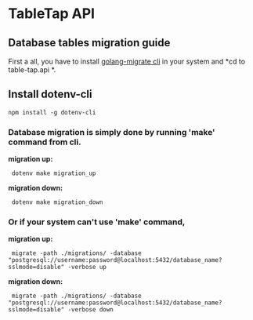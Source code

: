 # TableTap API

## Database tables migration guide
   First a all, you have to install [golang-migrate cli](https://github.com/golang-migrate/migrate/tree/master/cmd/migrate) in your system and *cd to table-tap.api *.

## Install dotenv-cli

    npm install -g dotenv-cli

### Database migration is simply done by running **'make'** command from cli.

 **migration up:**
     
     dotenv make migration_up 

 **migration down:**
 
     dotenv make migration_down

### Or if your system can't use **'make'** command,

 **migration up:**
 
     migrate -path ./migrations/ -database "postgresql://username:password@localhost:5432/database_name?sslmode=disable" -verbose up

 **migration down:**
 
     migrate -path ./migrations/ -database "postgresql://username:password@localhost:5432/database_name?sslmode=disable" -verbose down
 
